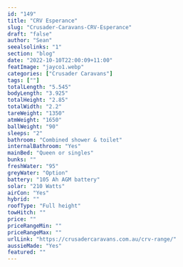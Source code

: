 ```yaml
---
id: "149"
title: "CRV Esperance"
slug: "Crusader-Caravans-CRV-Esperance"
draft: "false"
author: "Sean"
seealsolinks: "1"
section: "blog"
date: "2022-10-10T22:00:09+11:00"
featImage: "jayco1.webp"
categories: ["Crusader Caravans"]
tags: [""]
totalLength: "5.545"
bodyLength: "3.925"
totalHeight: "2.85"
totalWidth: "2.2"
tareWeight: "1350"
atmWeight: "1650"
ballWeight: "90"
sleeps: "2"
bathroom: "Combined shower & toilet"
internalBathroom: "Yes"
mainBed: "Queen or singles"
bunks: ""
freshWater: "95"
greyWater: "Option"
battery: "105 Ah AGM battery"
solar: "210 Watts"
airCon: "Yes"
hybrid: ""
roofType: "Full height"
towHitch: ""
price: ""
priceRangeMin: ""
priceRangeMax: ""
urlLink: "https://crusadercaravans.com.au/crv-range/"
aussieMade: "Yes"
featured: ""
---
```

